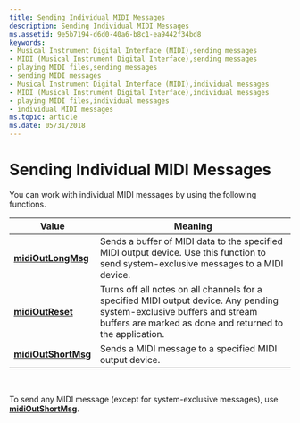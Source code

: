 ```yaml
---
title: Sending Individual MIDI Messages
description: Sending Individual MIDI Messages
ms.assetid: 9e5b7194-d6d0-40a6-b8c1-ea9442f34bd8
keywords:
- Musical Instrument Digital Interface (MIDI),sending messages
- MIDI (Musical Instrument Digital Interface),sending messages
- playing MIDI files,sending messages
- sending MIDI messages
- Musical Instrument Digital Interface (MIDI),individual messages
- MIDI (Musical Instrument Digital Interface),individual messages
- playing MIDI files,individual messages
- individual MIDI messages
ms.topic: article
ms.date: 05/31/2018
---
```


# Sending Individual MIDI Messages

You can work with individual MIDI messages by using the following functions.



| Value                                      | Meaning                                                                                                                                                                             |
|--------------------------------------------|-------------------------------------------------------------------------------------------------------------------------------------------------------------------------------------|
| [**midiOutLongMsg**](/windows/win32/api/mmeapi/nf-mmeapi-midioutlongmsg)   | Sends a buffer of MIDI data to the specified MIDI output device. Use this function to send system-exclusive messages to a MIDI device.                                              |
| [**midiOutReset**](/windows/win32/api/mmeapi/nf-mmeapi-midioutreset)       | Turns off all notes on all channels for a specified MIDI output device. Any pending system-exclusive buffers and stream buffers are marked as done and returned to the application. |
| [**midiOutShortMsg**](/windows/win32/api/mmeapi/nf-mmeapi-midioutshortmsg) | Sends a MIDI message to a specified MIDI output device.                                                                                                                             |



 

To send any MIDI message (except for system-exclusive messages), use [**midiOutShortMsg**](/windows/win32/api/mmeapi/nf-mmeapi-midioutshortmsg).

 

 